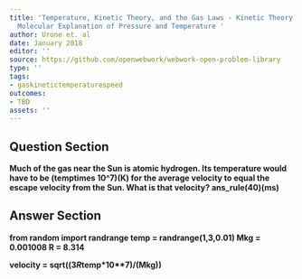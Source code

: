 ```yaml
---
title: 'Temperature, Kinetic Theory, and the Gas Laws - Kinetic Theory: Atomic and
  Molecular Explanation of Pressure and Temperature '
author: Urone et. al
date: January 2018
editor: ''
source: https://github.com/openwebwork/webwork-open-problem-library
type: ''
tags:
- gaskinetictemperaturespeed
outcomes:
- TBD
assets: ''
---
```


## Question Section 

<b>
Much of the gas near the Sun is atomic hydrogen. Its temperature would have to be (temptimes 10^7)(K) for the average velocity to equal the escape velocity from the Sun. What is that velocity?
ans_rule(40)(ms)


## Answer Section

from random import randrange
temp = randrange(1,3,0.01)
Mkg = 0.001008
R = 8.314

velocity = sqrt((3*R*temp*10**7)/(Mkg))